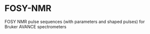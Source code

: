 # FOSY-NMR
FOSY NMR pulse sequences (with parameters and shaped pulses) for Bruker AVANCE spectrometers
